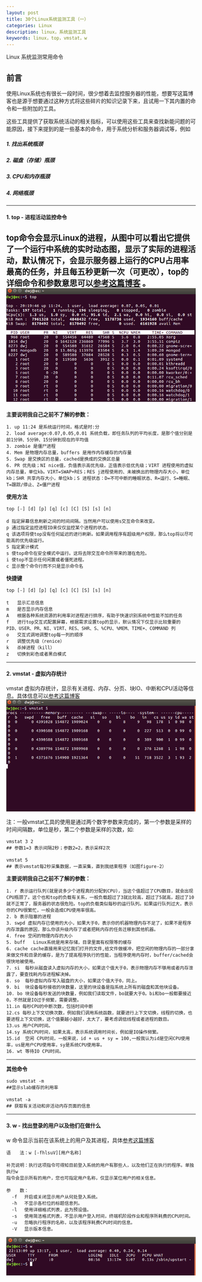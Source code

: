 ```yaml
---
layout: post
title: 30个Linux系统监测工具（一）
categories: Linux
description: linux，系统监测工具
keywords: linux，top，vmstat，w
---
```


Linux 系统监测常用命令

## 前言
使用Linux系统也有很长一段时间，很少想着去监控服务器的性能，想要写这篇博客也是源于想要通过这种方式将这些碎片的知识记录下来，且试用一下其内置的命令和一些附加的工具。

这些工具提供了获取系统活动的相关指标，可以使用这些工具来查找新能问题的可能原因，接下来提到的是一些基本的命令，用于系统分析和服务器调试等，例如
##### 1. 找出系统瓶颈
##### 2. 磁盘（存储）瓶颈
##### 3. CPU和内存瓶颈
##### 4. 网络瓶颈
---
#### 1. top - 进程活动监控命令
top命令会显示Linux的进程，从图中可以看出它提供了一个运行中系统的实时动态图，显示了实际的进程活动，默认情况下，会显示服务器上运行的CPU占用率最高的任务，并且每五秒更新一次（可更改），top的详细命令和参数意思可以[参考这篇博客](http://blog.csdn.net/sanshiqiduer/article/details/1933625) 。
![figure-1: linux top 命令](/images/blog/2018-02-25-1.png  "figure-1: linux top 命令")
----
**主要说明我自己之前不了解的参数：**

	1. up 11:24 是系统运行时间，格式是时:分
	2. load average:0.07,0.05,0.01 系统负载，即任务队列的平均长度，是那个值分别是前1分钟、5分钟、15分钟到现在的平均值
	3. zombie 是僵尸进程
	4. Mem 是物理内存总量，buffers 是用作内存缓存的内存量
	5. Swap 是交换区的总量，cached是换成的交换区总量
	6. PR 优先级；NI nice值，负值表示高优先级，正值表示低优先级；VIRT 进程使用的虚拟内存总量，单位kb。VIRT=SWAP+RES；RES j进程使用的、未被换出的物理内存大小，单位kb；SHR 共享内存大小，单位kb；S 进程状态：D=不可中断的睡眠状态、R=运行、S=睡眠、T=跟踪/停止、Z=僵尸进程

**使用方法**
```
top [-] [d] [p] [q] [c] [C] [S] [s] [n]

d 指定屏幕信息刷新之间的时间间隔。当然用户可以使用s交互命令来改变。
p 通过指定监控进程ID来仅仅监控某个进程的状态。
q 该选项将使top没有任何延迟的进行刷新。如果调用程序有超级用户权限，那么top将以尽可能高的优先级运行。
S 指定累计模式
s 使top命令在安全模式中运行。这将去除交互命令所带来的潜在危险。
i 使top不显示任何闲置或者僵死进程。
c 显示整个命令行而不只是显示命令名
```
**快捷键**
```
top [-] [d] [p] [q] [c] [C] [S] [s] [n]

t	显示汇总信息
m	是否显示内存信息
A	根据各种系统资源的利用率对进程进行排序，有助于快速识别系统中性能不加的任务
f	进行top交互式配置屏幕，根据需求设置top的显示，默认情况下仅显示比较重要的 PID、USER、PR、NI、VIRT、RES、SHR、S、%CPU、%MEM、TIME+、COMMAND 列
o	交互式调地调整top每一列的顺序
r	调整优先级（renice）
k	杀掉进程（kill）
z	切换到彩色或者黑白模式
```
---
#### 2. vmstat - 虚拟内存统计
vmstat 虚拟内存统计，显示有关进程、内存、分页、块IO、中断和CPU活动等信息。具体信息可以[参考这篇博客](http://www.cnblogs.com/ggjucheng/archive/2012/01/05/2312625.html) 
![figure-2: linux vmstat 命令](/images/blog/2018-02-25-2.png    "figure-2: linux vmstat 命令")

注：一般vmstat工具的使用是通过两个数字参数来完成的，第一个参数是采样的时间间隔数，单位是秒，第二个参数是采样的次数，如:
```
vmstat 3 2
## 参数1=3 表示间隔2秒；参数2=2，表示采样2次

vmstat 5
## 表示vmstat每2秒采集数据，一直采集，直到我结束程序（如图figure-2）
```

**主要说明我自己之前不了解的参数：**

	1. r 表示运行队列(就是说多少个进程真的分配到CPU)，当这个值超过了CPU数目，就会出现CPU瓶颈了。这个也和top的负载有关系，一般负载超过了3就比较高，超过了5就高，超过了10就不正常了，服务器的状态很危险。top的负载类似每秒的运行队列。如果运行队列过大，表示你的CPU很繁忙，一般会造成CPU使用率很高。
	2. b 表示阻塞的进程
	3. swpd 虚拟内存已使用的大小，如果大于0，表示你的机器物理内存不足了，如果不是程序内存泄露的原因，那么你该升级内存了或者把耗内存的任务迁移到其他机器。
	4. free 空闲的物理内存的大小
	5. buff   Linux系统是用来存储，目录里面有权限等的缓存
	6. cache cache直接用来记忆我们打开的文件,给文件做缓冲，把空闲的物理内存的一部分拿来做文件和目录的缓存，是为了提高程序执行的性能，当程序使用内存时，buffer/cached会很快地被使用。
	7. si  每秒从磁盘读入虚拟内存的大小，如果这个值大于0，表示物理内存不够用或者内存泄露了，要查找耗内存进程解决掉。
	8. so  每秒虚拟内存写入磁盘的大小，如果这个值大于0，同上。
	9. bi  块设备每秒接收的块数量，这里的块设备是指系统上所有的磁盘和其他块设备。
	10. bo 块设备每秒发送的块数量，例如我们读取文件，bo就要大于0。bi和bo一般都要接近0，不然就是IO过于频繁，需要调整。
	11.in 每秒CPU的中断次数，包括时间中断
	12.cs 每秒上下文切换次数，例如我们调用系统函数，就要进行上下文切换，线程的切换，也要进程上下文切换，这个值要越小越好，太大了，要考虑调低线程或者进程的数目。
	13.us 用户CPU时间。
	14.sy 系统CPU时间，如果太高，表示系统调用时间长，例如是IO操作频繁。
	15.id  空闲 CPU时间，一般来说，id + us + sy = 100,一般我认为id是空闲CPU使用率，us是用户CPU使用率，sy是系统CPU使用率。
	16. wt 等待IO CPU时间。
---
**其他命令**
```
sudo vmstat -m
##显示slab缓存的利用率

vmstat -a
## 获取有关活动和非活动内存页面的信息
```
---
#### 3. w - 找出登录的用户以及他们在做什么
w 命令显示当前在该系统上的用户及其进程，具体[参考这篇博客](http://www.linuxso.com/command/w.html) 

```
语　　法：w [-fhlsuV][用户名称]

补充说明：执行这项指令可得知目前登入系统的用户有那些人，以及他们正在执行的程序。单独执行w
指令会显示所有的用户，您也可指定用户名称，仅显示某位用户的相关信息。

参　　数：
  -f 　开启或关闭显示用户从何处登入系统。 
  -h 　不显示各栏位的标题信息列。 
  -l 　使用详细格式列表，此为预设值。 
  -s 　使用简洁格式列表，不显示用户登入时间，终端机阶段作业和程序所耗费的CPU时间。 
  -u 　忽略执行程序的名称，以及该程序耗费CPU时间的信息。 
  -V 　显示版本信息。
```
![figure-3: linux w 命令](/images/blog/2018-02-25-3.png    "figure-3: linux w 命令")

